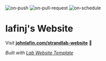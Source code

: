 
  ![on-push](../../actions/workflows/on-push.yaml/badge.svg)
  ![on-pull-request](../../actions/workflows/on-pull-request.yaml/badge.svg)
  ![on-schedule](../../actions/workflows/on-schedule.yaml/badge.svg)

  # lafinj's Website

  Visit **[johnlafin.com/strandlab-website](http://johnlafin.com/strandlab-website)** 🚀

  _Built with [Lab Website Template](https://greene-lab.gitbook.io/lab-website-template-docs)_
